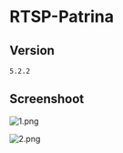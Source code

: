 # RTSP-Patrina
## Version

```
5.2.2
```

## Screenshoot

![1.png](./Screentshoot/1.png)

![2.png](./Screentshoot/2.png)
